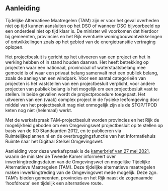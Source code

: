 ## Aanleiding 

Tijdelijke Alternatieve Maatregelen (TAM) zijn er voor het geval overheden niet op tijd kunnen aansluiten op het DSO of wanneer DSO bijvoorbeeld op een onderdeel niet op tijd klaar is. De minister wil voorkomen dat hierdoor bij gemeenten, provincies en het Rijk eventuele woningbouwontwikkelingen of ontwikkelingen zoals op het gebied van de energietransitie vertraging oplopen.

Het projectbesluit is gericht op het uitvoeren van een project en het in werking hebben of in stand houden daarvan. Het heeft betrekking op projecten waar een nationaal, provinciaal of waterstaatsbelang mee gemoeid is of waar een privaat belang samenvalt met een publiek belang, zoals de aanleg van een windpark. Voor een aantal categorieën van projecten is het vaststellen van een projectbesluit verplicht, voor andere projecten van publiek belang is het mogelijk om een projectbesluit vast te stellen. In beide gevallen wordt de projectprocedure toegepast. Het uitvoeren van een (vaak) complex project in de fysieke leefomgeving door middel van het projectbesluit mag niet onmogelijk zijn als de STOP/TPOD keten nog niet (helemaal) werkt.

Met de werkafspraak TAM-projectbesluit worden provincies en het Rijk de mogelijkheid geboden om een Omgevingswet projectbesluit op te stellen op basis van de RO Standaarden 2012, en te publiceren via Ruimtelijkeplannen.nl en de overbruggingsfunctie van het Informatiehuis Ruimte naar het Digitaal Stelsel Omgevingswet. 

Aanleiding voor deze werkafspraak is de <a href='https://zoek.officielebekendmakingen.nl/kst-33118-CF.html' target='_blank'>kamerbrief van 27 mei 2021</a>, waarin de minister de Tweede Kamer informeert over inwerkingtredingsdatum van de Omgevingswet en mogelijke Tijdelijke Alternatieve Maatregelen (TAM). Deze tijdelijke alternatieve maatregelen maken inwerkingtreding van de Omgevingswet mede mogelijk. Deze zgn. TAM's bieden gemeenten, provincies en het Rijk naast de zogenaamde ‘hoofdroute’ een tijdelijk een alternatieve route. 
